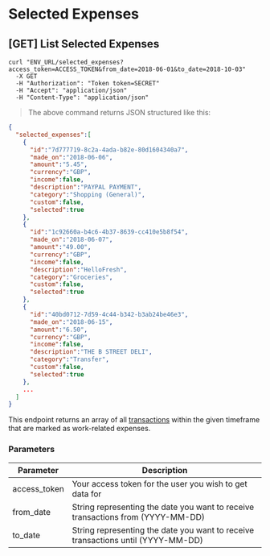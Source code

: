 # Selected Expenses

## [GET] List Selected Expenses

```shell
curl "ENV_URL/selected_expenses?access_token=ACCESS_TOKEN&from_date=2018-06-01&to_date=2018-10-03"
  -X GET
  -H "Authorization": "Token token=SECRET"
  -H "Accept": "application/json"
  -H "Content-Type": "application/json"
```
> The above command returns JSON structured like this:

```json
{
  "selected_expenses":[
    {
      "id":"7d777719-8c2a-4ada-b82e-80d1604340a7",
      "made_on":"2018-06-06",
      "amount":"5.45",
      "currency":"GBP",
      "income":false,
      "description":"PAYPAL PAYMENT",
      "category":"Shopping (General)",
      "custom":false,
      "selected":true
    },
    {
      "id":"1c92660a-b4c6-4b37-8639-cc410e5b8f54",
      "made_on":"2018-06-07",
      "amount":"49.00",
      "currency":"GBP",
      "income":false,
      "description":"HelloFresh",
      "category":"Groceries",
      "custom":false,
      "selected":true
    },
    {
      "id":"40bd0712-7d59-4c44-b342-b3ab24be46e3",
      "made_on":"2018-06-15",
      "amount":"6.50",
      "currency":"GBP",
      "income":false,
      "description":"THE B STREET DELI",
      "category":"Transfer",
      "custom":false,
      "selected":true
    },
    ...
  ]
}
```

This endpoint returns an array of all <a href="#transactions">transactions</a> within the given timeframe that are marked as work-related expenses.

### Parameters

Parameter | Description
--------- | -----------
access_token | Your access token for the user you wish to get data for
from_date | String representing the date you want to receive transactions from (YYYY-MM-DD)
to_date | String representing the date you want to receive transactions until (YYYY-MM-DD)
